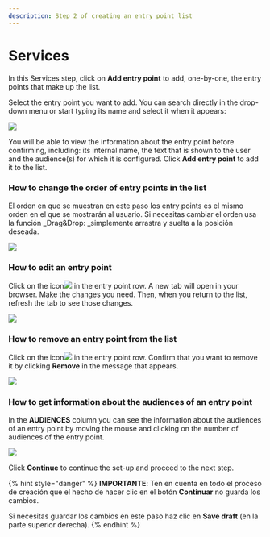 ```yaml
---
description: Step 2 of creating an entry point list
---
```


# Services

In this Services step, click on **Add entry point** to add, one-by-one, the entry points that make up the list.

Select the entry point you want to add. You can search directly in the drop-down menu or start typing its name and select it when it appears:

![](../.gitbook/assets/add_entrypoint.gif)

You will be able to view the information about the entry point before confirming, including: its internal name, the text that is shown to the user and the audience(s) for which it is configured. Click **Add entry point** to add it to the list.

### How to change the order of entry points in the list

El orden en que se muestran en este paso los entry points es el mismo orden en el que se mostrarán al usuario. Si necesitas cambiar el orden usa la función _Drag&amp;Drop: _simplemente arrastra y suelta a la posición deseada.

![](../.gitbook/assets/Drag&Drop.gif)

### How to edit an entry point

Click on the icon![](../.gitbook/assets/Icono_flecha.png) in the entry point row. A new tab will open in your browser. Make the changes you need. Then, when you return to the list, refresh the tab to see those changes.

![](../.gitbook/assets/detalle_flecha.png)

### How to remove an entry point from the list

Click on the icon![](../.gitbook/assets/icono_borrar_entrypoint.png) in the entry point row. Confirm that you want to remove it by clicking **Remove** in the message that appears.

![](../.gitbook/assets/detalle_borrar.png)

### How to get information about the audiences of an entry point

In the **AUDIENCES** column you can see the information about the audiences of an entry point by moving the mouse and clicking on the number of audiences of the entry point.

![](../.gitbook/assets/detalle_audiencias.png)

Click **Continue** to continue the set-up and proceed to the next step.

{% hint style="danger" %} **IMPORTANTE**: Ten en cuenta en todo el proceso de creación que el hecho de hacer clic en el botón **Continuar** no guarda los cambios.

Si necesitas guardar los cambios en este paso haz clic en **Save draft** (en la parte superior derecha). {% endhint %}
